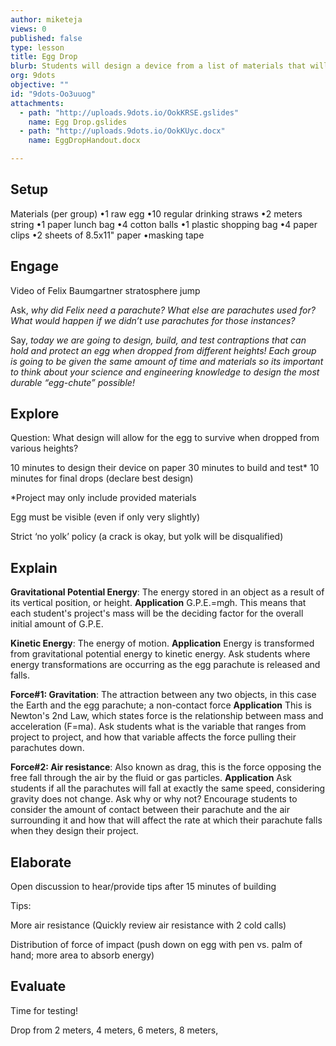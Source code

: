 ```yaml
---
author: miketeja
views: 0
published: false
type: lesson
title: Egg Drop
blurb: Students will design a device from a list of materials that will keep an egg from cracking when dropped.
org: 9dots
objective: ""
id: "9dots-Oo3uuog"
attachments: 
  - path: "http://uploads.9dots.io/OokKRSE.gslides"
    name: Egg Drop.gslides
  - path: "http://uploads.9dots.io/OokKUyc.docx"
    name: EggDropHandout.docx

---
```


## Setup
Materials (per group)
•1 raw egg
•10 regular drinking straws
•2 meters string
•1 paper lunch bag
•4 cotton balls
•1 plastic shopping bag
•4 paper clips
•2 sheets of 8.5x11" paper
•masking tape

## Engage
Video of Felix Baumgartner stratosphere jump

Ask, _why did Felix need a parachute? What else are parachutes used for? What would happen if we didn’t use parachutes for those instances?_

Say, _today we are going to design, build, and test contraptions that can hold and protect an egg when dropped from different heights! Each group is going to be given the same amount of time and materials so its important to think about your science and engineering knowledge to design the most durable “egg-chute” possible!_
## Explore
Question: What design will allow for the egg to survive when dropped from various heights?

10 minutes to design their device on paper
30 minutes to build and test*
10 minutes for final drops (declare best design)

*Project may only include provided materials

Egg must be visible (even if only very slightly)

Strict ‘no yolk’ policy (a crack is okay, but yolk will be disqualified)

## Explain
**Gravitational Potential Energy**: The energy stored in an object as a result of its vertical position, or height.
**Application** G.P.E.=m*g*h. This means that each student's project's mass will be the deciding factor for the overall initial amount of G.P.E. 

**Kinetic Energy**: The energy of motion.
**Application** Energy is transformed from gravitational potential energy to kinetic energy. Ask students where energy transformations are occurring as the egg parachute is released and falls.

**Force#1: Gravitation**: The attraction between any two objects, in this case the Earth and the egg parachute; a non-contact force
**Application** This is Newton's 2nd Law, which states force is the relationship between mass and acceleration (F=ma). Ask students what is the variable that ranges from project to project, and how that variable affects the force pulling their parachutes down.

**Force#2: Air resistance**: Also known as drag, this is the force opposing the free fall through the air by the fluid or gas particles.
**Application** Ask students if all the parachutes will fall at exactly the same speed, considering gravity does not change. Ask why or why not? Encourage students to consider the amount of contact between their parachute and the air surrounding it and how that will affect the rate at which their parachute falls when they design their project. 

## Elaborate
Open discussion to hear/provide tips after 15 minutes of building

Tips:

More air resistance (Quickly review air resistance with 2 cold calls)

Distribution of force of impact (push down on egg with pen vs. palm of hand; more area to absorb energy)

## Evaluate
Time for testing!

Drop from 2 meters, 4 meters, 6 meters, 8 meters,
